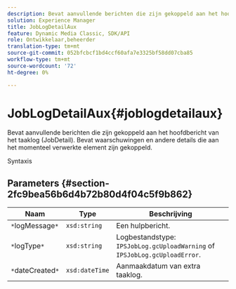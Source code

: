 ```yaml
---
description: Bevat aanvullende berichten die zijn gekoppeld aan het hoofdbericht van het taaklog (JobDetail). Bevat waarschuwingen en andere details die aan het momenteel verwerkte element zijn gekoppeld.
solution: Experience Manager
title: JobLogDetailAux
feature: Dynamic Media Classic, SDK/API
role: Ontwikkelaar,beheerder
translation-type: tm+mt
source-git-commit: 052bfcbcf1bd4ccf60afa7e3325bf58dd07cba85
workflow-type: tm+mt
source-wordcount: '72'
ht-degree: 0%

---
```



# JobLogDetailAux{#joblogdetailaux}

Bevat aanvullende berichten die zijn gekoppeld aan het hoofdbericht van het taaklog (JobDetail). Bevat waarschuwingen en andere details die aan het momenteel verwerkte element zijn gekoppeld.

Syntaxis

## Parameters {#section-2fc9bea56b6d4b72b80d4f04c5f9b862}

| Naam | Type | Beschrijving |
|---|---|---|
| `*`logMessage`*` | `xsd:string` | Een hulpbericht. |
| `*`logType`*` | `xsd:string` | Logbestandstype: `IPSJobLog.gcUploadWarning` of `IPSJobLog.gcUploadError`. |
| `*`dateCreated`*` | `xsd:dateTime` | Aanmaakdatum van extra taaklog. |


